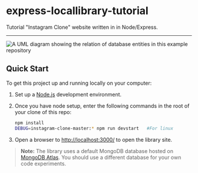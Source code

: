 # express-locallibrary-tutorial

Tutorial "Instagram Clone" website written in in Node/Express.

---

![A UML diagram showing the relation of database entities in this example repository](https://github.com/tvvmvn/instagram-clone-master/tree/main/server/public/images/diagram.png)



## Quick Start

To get this project up and running locally on your computer:

1. Set up a [Node.js](https://wiki.developer.mozilla.org/en-US/docs/Learn/Server-side/Express_Nodejs/development_environment) development environment.
2. Once you have node setup, enter the following commands in the root of your clone of this repo:

   ```bash
   npm install
   DEBUG=instagram-clone-master:* npm run devstart   #For linux
   ```

3. Open a browser to <http://localhost:3000/> to open the library site.

> **Note:** The library uses a default MongoDB database hosted on [MongoDB Atlas](https://www.mongodb.com/cloud/atlas). You should use a different database for your own code experiments.
